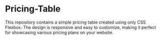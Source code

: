 # Pricing-Table
This repository contains a simple pricing table created using only CSS Flexbox. The design is responsive and easy to customize, making it perfect for showcasing various pricing plans on your website.
